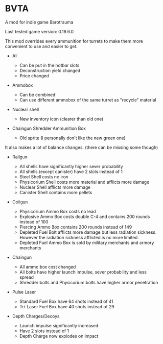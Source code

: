 # BVTA
A mod for indie game Barotrauma  

Last tested game version: 0.19.6.0  

This mod overrides every ammunition for turrets to make them more convenient to use and easier to get.

* All
  - Can be put in the hotbar slots
  - Deconstruction yield changed
  - Price changed

* Ammobox
  - Can be combined
  - Can use different ammobox of the same turret as "recycle" material

* Nuclear shell
  - New inventory icon (clearer than old one)

* Chaingun Shredder Ammunition Box
  - Old sprite (I personally don't like the new green one)

It also makes a lot of balance changes. (there can be missing some though)

* Railgun
  - All shells have significantly higher sever probability
  - All shells (except canister) have 2 slots instead of 1
  - Steel Shell costs no iron
  - Physicorium Shell costs more material and afflicts more damage
  - Nuclear Shell afflicts more damage
  - Canister Shell contains more pellets

* Coilgun
  - Physicorium Ammo Box costs no lead
  - Explosive Ammo Box costs double C-4 and contains 200 rounds instead of 100
  - Piercing Ammo Box contains 200 rounds instead of 149
  - Depleted Fuel Bolt afflicts more damage but less radiation sickness. However the radiation sickness afflicted is no more limited.
  - Depleted Fuel Ammo Box is sold by military merchants and armory merchants

* Chaingun
  - All ammo box cost changed
  - All bolts have higher launch impulse, sever probability and less spread
  - Shredder bolts and Physicorium bolts have higher armor penetration

* Pulse Laser
  * Standard Fuel Box have 64 shots instead of 41
  * Tri-Laser Fuel Box have 40 shots instead of 29

* Depth Charges/Decoys
  - Launch impulse significantly increased
  - Have 2 slots instead of 1
  - Depth Charge now explodes on impact
